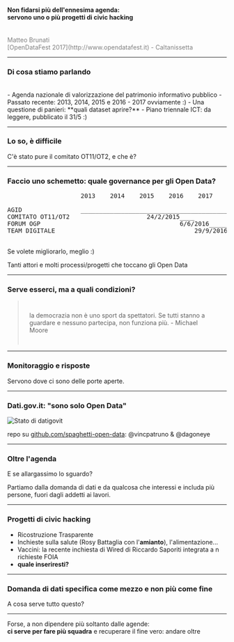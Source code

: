 
#### Non fidarsi più dell'ennesima agenda: <br/> servono uno o più progetti di civic hacking
<br>
<span style="color:gray">Matteo Brunati</span>
<br>
<span style="color:gray">[OpenDataFest 2017](http://www.opendatafest.it) - Caltanissetta</span>


---

### Di cosa stiamo parlando
<br>
- Agenda nazionale di valorizzazione del patrimonio informativo pubblico
- Passato recente: 2013, 2014, 2015 e 2016
- 2017 ovviamente :)
- Una questione di panieri: **quali dataset aprire?**
- Piano triennale ICT: da leggere, pubblicato il 31/5 :)

---

### Lo so, è difficile

C'è stato pure il comitato OT11/OT2, e che è?

---

### Faccio uno schemetto: quale governance per gli Open Data?

<pre>
                    2013    2014    2015    2016    2017

AGID                ____________________________________________
COMITATO OT11/OT2                     24/2/2015____
FORUM OGP                                      6/6/2016_________
TEAM DIGITALE                                      29/9/2016____ 
</pre>

<br/>
Se volete migliorarlo, meglio :) 
<p>Tanti attori e molti processi/progetti che toccano gli Open Data</p>

---

### Serve esserci, ma a quali condizioni?

<blockquote style="padding:25px">la democrazia non è uno sport da spettatori. Se tutti stanno a guardare e nessuno partecipa, non funziona più. - Michael Moore</blockquote>


---

### Monitoraggio e risposte

Servono dove ci sono delle porte aperte.


---

### Dati.gov.it: "sono solo Open Data"

![Stato di datigovit](https://github.com/spaghetti-open-data/opengov-watchdog/raw/master/dati-gov-it/datigov-timeline-integrazione-dati_01.png)

 repo su [github.com/spaghetti-open-data](https://github.com/spaghetti-open-data/opengov-watchdog): @vincpatruno & @dagoneye


---

### Oltre l'agenda

<p>E se allargassimo lo sguardo?</p>
Partiamo dalla domanda di dati e da qualcosa che interessi e includa più persone, fuori dagli addetti ai lavori.</p>


---

### Progetti di civic hacking

- Ricostruzione Trasparente
- Inchieste sulla salute (Rosy Battaglia con l'<strong>amianto</strong>), l'alimentazione...
- Vaccini: la recente inchiesta di Wired di Riccardo Saporiti integrata a n richieste FOIA
- **quale inseriresti?**


---

### Domanda di dati specifica come mezzo e non più come fine

A cosa serve tutto questo?

---

Forse, a non dipendere più soltanto dalle agende: <br/> <strong> ci serve per fare più squadra</strong> e recuperare il fine vero: andare oltre

